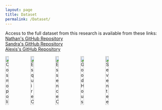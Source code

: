 ```yaml
---
layout: page
title: Dataset
permalink: /Dataset/
---
```

Access to the full dataset from this research is available from these links:
<br>
<a href="https://github.com/1nathanliang/womens-spaces">Nathan's GitHub Repository</a>
<br>
<a href="https://github.com/sandraluksic/spaces">Sandra's GitHub Repository</a>
<br>
<a href="https://github.com/alexismalone/dataplus">Alexis's GitHub Repository</a>


<div class="newcenter">
  <img src="http://people.duke.edu/~sel45/Total_Cover_1/C_02_2012.jpg" alt="Cosmopolitan Cover" width="15%" height="20%">
  <img src="http://people.duke.edu/~sel45/Total_Cover_1/EQ_04_2011.jpg" alt="Esquire Cover" width="15%" height="20%">
  <img src="http://people.duke.edu/~sel45/Essence/E_02_2014.jpg" alt="Essence Cover" width="15%" height="20%">
  <img src="http://people.duke.edu/~sel45/Seventeen/GH_03_2013.jpg" alt="Good Housekeeping Cover" width="15%" height="20%">
  <img src="http://people.duke.edu/~sel45/Seventeen/s_03_2014.jpg" alt="Seventeen Cover" width="15%" height="20%">
</div>
